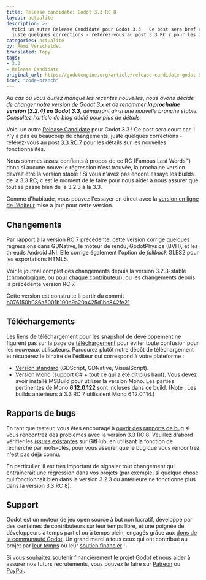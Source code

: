 ```yaml
---
title: Release candidate: Godot 3.3 RC 8 
layout: actualite
description: >- 
  Voici un autre Release Candidate pour Godot 3.3 ! Ce post sera bref car il n'y a pas eu beaucoup de changements, 
  juste quelques corrections - référez-vous au post 3.3 RC 7 pour les détails sur les nouvelles fonctionnalités.
categories: actualite
by: Rémi Verschelde.
translated: Topy
tags:
- 3.3
- Release Candidate
original_url: https://godotengine.org/article/release-candidate-godot-3-3-rc-8
icon: "code-branch"
---
```


*Au cas où vous auriez manqué les récentes nouvelles, nous avons décidé de [changer notre version de Godot 3.x](https://godotengine.org/article/versioning-change-godot-3x) 
et de renommer **la prochaine version (3.2.4) en Godot 3.3**, démarrant ainsi une nouvelle branche stable. Consultez l'article de blog dédié pour plus de détails.*

Voici un autre [Release Candidate](https://en.wikipedia.org/wiki/Software_release_life_cycle#Release_candidate) pour Godot 3.3 ! 
Ce post sera court car il n'y a pas eu beaucoup de changements, juste quelques corrections - référez-vous au post [3.3 RC 7](https://godotengine.org/article/release-candidate-godot-3-3-rc-7) pour les détails sur les nouvelles fonctionnalités.

Nous sommes assez confiants à propos de ce RC (Famous Last Words™) donc si aucune nouvelle régression n'est trouvée, la prochaine version devrait être la version stable ! 
Si vous n'avez pas encore essayé les builds de la 3.3 RC, c'est le moment de le faire pour nous aider à nous assurer que tout se passe bien de la 3.2.3 à la 3.3.

Comme d'habitude, vous pouvez l'essayer en direct avec la [version en ligne de l'éditeur](https://editor.godotengine.org/releases/3.3.rc8/godot.tools.html) mise à jour pour cette version.

## Changements

Par rapport à la version RC 7 précédente, cette version corrige quelques régressions dans GDNative, le moteur de rendu, 
GodotPhysics (BVH), et les threads Android JNI. Elle corrige également l'option de *fallback* GLES2 pour les exportations 
HTML5.

Voir le journal complet des changements depuis la version 3.2.3-stable ([chronologique](https://downloads.tuxfamily.org/godotengine/3.3/rc8/Godot_v3.3-rc8_changelog_chrono.txt), 
ou [pour chaque contributeur](https://downloads.tuxfamily.org/godotengine/3.3/rc8/Godot_v3.3-rc8_changelog_authors.txt)), ou les changements depuis la précédente version RC 7.

Cette version est construite à partir du commit [b076150b086a5001b190a9a20a425d1bc842fe21](https://github.com/godotengine/godot/commit/b076150b086a5001b190a9a20a425d1bc842fe21).

## Téléchargements

Les liens de téléchargement pour les snapshot de développement ne figurent pas sur la page de [téléchargement](https://godotengine.org/download/windows) 
pour éviter toute confusion pour les nouveaux utilisateurs. Parcourez plutôt notre dépôt de téléchargement et 
récupérez le binaire de l'éditeur qui correspond à votre plateforme :

* [Version standard](https://downloads.tuxfamily.org/godotengine/3.3/rc8/) (GDScript, GDNative, VisualScript).
* [Version Mono](https://downloads.tuxfamily.org/godotengine/3.3/rc8/mono/) (support C# + tout ce qui a été dit plus haut). 
Vous devez avoir installé MSBuild pour utiliser la version Mono. Les parties pertinentes de Mono **6.12.0.122** sont incluses dans ce build. (Note : Les builds antérieurs à 3.3 RC 7 utilisaient Mono 6.12.0.114.)

## Rapports de bugs

En tant que testeur, vous êtes encouragé à [ouvrir des rapports de bug](https://github.com/godotengine/godot/issues) si 
vous rencontrez des problèmes avec la version 3.3 RC 8. Veuillez d'abord vérifier les [*issues* existantes](https://github.com/godotengine/godot/issues) 
sur GitHub, en utilisant la fonction de recherche par mots-clés, pour vous assurer que le bug que vous rencontrez 
n'est pas déjà connu.

En particulier, il est très important de signaler tout changement qui entraînerait une régression dans vos projets 
(par exemple, si quelque chose qui fonctionnait bien dans la version 3.2.3 ou antérieure ne fonctionne plus dans la 
version 3.3 RC 8).

## Support

Godot est un moteur de jeu open source à but non lucratif, développé par des centaines de contributeurs sur leur temps libre, 
et une poignée de développeurs à temps partiel ou à temps plein, engagés grâce aux [dons de la communauté Godot](https://godotengine.org/donate). 
Un grand merci à tous ceux qui ont contribué au projet par [leur temps](https://github.com/godotengine/godot/blob/master/AUTHORS.md) 
ou leur [soutien financier](https://github.com/godotengine/godot/blob/master/DONORS.md) !

Si vous souhaitez soutenir financièrement le projet Godot et nous aider à assurer nos futurs recrutements, vous pouvez le faire 
sur [Patreon](https://www.patreon.com/godotengine) ou [PayPal](https://godotengine.org/donate).
